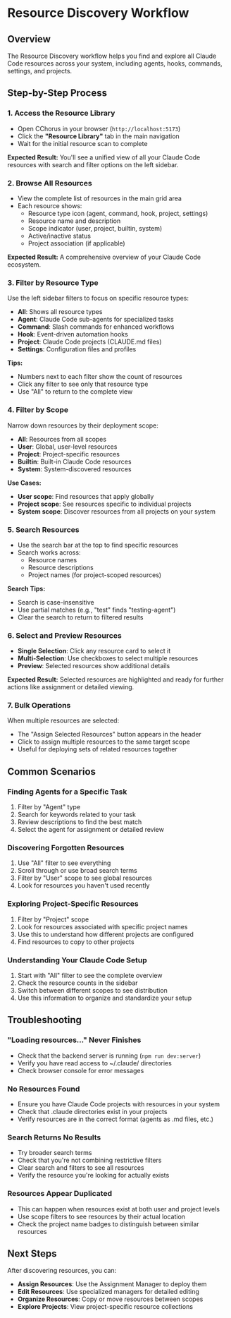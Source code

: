 # Resource Discovery Workflow

<!-- WORKFLOW_DISCOVERY -->
<!-- UPDATE_TRIGGER: When ResourceLibrary.tsx is modified -->
<!-- SCREENSHOT: resource-library-overview.png -->

## Overview

The Resource Discovery workflow helps you find and explore all Claude Code resources across your system, including agents, hooks, commands, settings, and projects.

## Step-by-Step Process

### 1. Access the Resource Library
- Open CChorus in your browser (`http://localhost:5173`)
- Click the **"Resource Library"** tab in the main navigation
- Wait for the initial resource scan to complete

**Expected Result:** You'll see a unified view of all your Claude Code resources with search and filter options on the left sidebar.

### 2. Browse All Resources
- View the complete list of resources in the main grid area
- Each resource shows:
  - Resource type icon (agent, command, hook, project, settings)
  - Resource name and description
  - Scope indicator (user, project, builtin, system)
  - Active/inactive status
  - Project association (if applicable)

**Expected Result:** A comprehensive overview of your Claude Code ecosystem.

### 3. Filter by Resource Type
Use the left sidebar filters to focus on specific resource types:

- **All**: Shows all resource types
- **Agent**: Claude Code sub-agents for specialized tasks
- **Command**: Slash commands for enhanced workflows
- **Hook**: Event-driven automation hooks
- **Project**: Claude Code projects (CLAUDE.md files)
- **Settings**: Configuration files and profiles

**Tips:**
- Numbers next to each filter show the count of resources
- Click any filter to see only that resource type
- Use "All" to return to the complete view

### 4. Filter by Scope
Narrow down resources by their deployment scope:

- **All**: Resources from all scopes
- **User**: Global, user-level resources
- **Project**: Project-specific resources
- **Builtin**: Built-in Claude Code resources
- **System**: System-discovered resources

**Use Cases:**
- **User scope**: Find resources that apply globally
- **Project scope**: See resources specific to individual projects
- **System scope**: Discover resources from all projects on your system

### 5. Search Resources
- Use the search bar at the top to find specific resources
- Search works across:
  - Resource names
  - Resource descriptions
  - Project names (for project-scoped resources)

**Search Tips:**
- Search is case-insensitive
- Use partial matches (e.g., "test" finds "testing-agent")
- Clear the search to return to filtered results

### 6. Select and Preview Resources
- **Single Selection**: Click any resource card to select it
- **Multi-Selection**: Use checkboxes to select multiple resources
- **Preview**: Selected resources show additional details

**Expected Result:** Selected resources are highlighted and ready for further actions like assignment or detailed viewing.

### 7. Bulk Operations
When multiple resources are selected:
- The "Assign Selected Resources" button appears in the header
- Click to assign multiple resources to the same target scope
- Useful for deploying sets of related resources together

## Common Scenarios

### Finding Agents for a Specific Task
1. Filter by "Agent" type
2. Search for keywords related to your task
3. Review descriptions to find the best match
4. Select the agent for assignment or detailed review

### Discovering Forgotten Resources
1. Use "All" filter to see everything
2. Scroll through or use broad search terms
3. Filter by "User" scope to see global resources
4. Look for resources you haven't used recently

### Exploring Project-Specific Resources
1. Filter by "Project" scope
2. Look for resources associated with specific project names
3. Use this to understand how different projects are configured
4. Find resources to copy to other projects

### Understanding Your Claude Code Setup
1. Start with "All" filter to see the complete overview
2. Check the resource counts in the sidebar
3. Switch between different scopes to see distribution
4. Use this information to organize and standardize your setup

## Troubleshooting

### "Loading resources..." Never Finishes
- Check that the backend server is running (`npm run dev:server`)
- Verify you have read access to ~/.claude/ directories
- Check browser console for error messages

### No Resources Found
- Ensure you have Claude Code projects with resources in your system
- Check that .claude directories exist in your projects
- Verify resources are in the correct format (agents as .md files, etc.)

### Search Returns No Results
- Try broader search terms
- Check that you're not combining restrictive filters
- Clear search and filters to see all resources
- Verify the resource you're looking for actually exists

### Resources Appear Duplicated
- This can happen when resources exist at both user and project levels
- Use scope filters to see resources by their actual location
- Check the project name badges to distinguish between similar resources

## Next Steps

After discovering resources, you can:
- **Assign Resources**: Use the Assignment Manager to deploy them
- **Edit Resources**: Use specialized managers for detailed editing
- **Organize Resources**: Copy or move resources between scopes
- **Explore Projects**: View project-specific resource collections